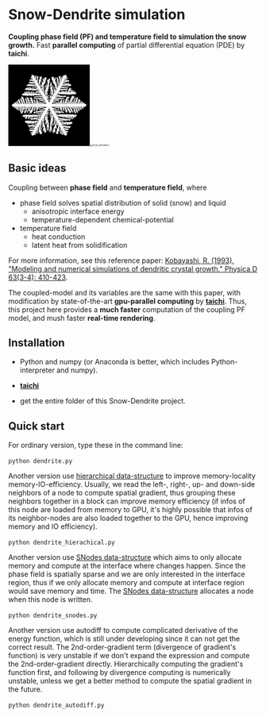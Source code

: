 # Snow-Dendrite simulation

**Coupling phase field (PF) and temperature field to simulation the snow growth.** Fast **parallel computing** of partial differential equation (PDE) by **taichi**. 

<img src="README.assets/4096.png" style="zoom:32%;" /><img src="README.assets/snow_512x512.gif" alt="snow_animation" style="zoom:32%;" />

## Basic ideas

Coupling between **phase field** and **temperature field**, where

+ phase field solves spatial distribution of solid (snow) and liquid
  + anisotropic interface energy
  + temperature-dependent chemical-potential
+ temperature field
  + heat conduction
  + latent heat from solidification

For more information,  see this reference paper: [Kobayashi, R. (1993), "Modeling and numerical simulations of dendritic crystal growth." Physica D 63(3-4): 410-423](https://sci-hub.se/10.1016/0167-2789(93)90120-P). 

The coupled-model and its variables are the same with this paper, with modification by state-of-the-art **gpu-parallel computing** by [**taichi**](https://docs.taichi-lang.org/). Thus, this project here provides a **much faster** computation of the coupling PF model, and mush faster **real-time rendering**. 

## Installation

+ Python and numpy (or Anaconda is better, which includes Python-interpreter and numpy).
+ [**taichi**](https://docs.taichi-lang.org/)

+ get the entire folder of this Snow-Dendrite project. 

## Quick start

For ordinary version, type these in the command line:

`python dendrite.py`

Another version use [hierarchical  data-structure](https://docs.taichi-lang.org/lang/articles/layout) to improve memory-locality memory-IO-efficiency. Usually, we read the left-, right-, up- and down-side neighbors of a node to compute spatial gradient, thus grouping these neighbors together in a block can improve memory efficiency (if infos of this node are loaded from memory to GPU, it's highly possible that infos of its neighbor-nodes are also loaded together to the GPU, hence improving memory and IO  efficiency).

`python dendrite_hierachical.py`

Another version use [SNodes data-structure](https://docs.taichi-lang.org/lang/articles/sparse) which aims to only allocate memory and compute at the interface where changes happen. Since the phase field is spatially sparse and we are only interested in the interface region, thus if we only allocate memory and compute at interface region would save memory and time. The  [SNodes data-structure](https://docs.taichi-lang.org/lang/articles/sparse)  allocates a node when this node is written. 

`python dendrite_snodes.py`

Another version use autodiff to compute complicated derivative of the energy function, which is still under developing since it can not get the correct result. The 2nd-order-gradient term (divergence of gradient's function) is very unstable if we don't expand the expression and compute the 2nd-order-gradient directly. Hierarchically computing the gradient's function first, and following by divergence computing is numerically unstable, unless we get a better method to compute the spatial gradient in the future. 

`python dendrite_autodiff.py`
